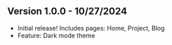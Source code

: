 ## Version 1.0.0 - 10/27/2024
- Initial release! Includes pages: Home, Project, Blog
- Feature: Dark mode theme